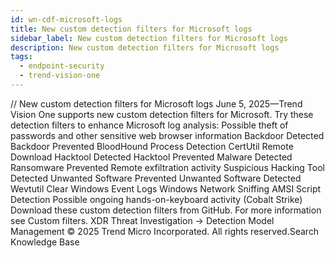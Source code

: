 ```yaml
---
id: wn-cdf-microsoft-logs
title: New custom detection filters for Microsoft logs
sidebar_label: New custom detection filters for Microsoft logs
description: New custom detection filters for Microsoft logs
tags:
  - endpoint-security
  - trend-vision-one
---
```


/*<![CDATA[*/ $('#title').html($('meta[name=map-description]').attr('content')); /*]]>*/ New custom detection filters for Microsoft logs June 5, 2025—Trend Vision One supports new custom detection filters for Microsoft. Try these detection filters to enhance Microsoft log analysis: Possible theft of passwords and other sensitive web browser information Backdoor Detected Backdoor Prevented BloodHound Process Detection CertUtil Remote Download Hacktool Detected Hacktool Prevented Malware Detected Ransomware Prevented Remote exfiltration activity Suspicious Hacking Tool Detected Unwanted Software Prevented Unwanted Software Detected Wevtutil Clear Windows Event Logs Windows Network Sniffing AMSI Script Detection Possible ongoing hands-on-keyboard activity (Cobalt Strike) Download these custom detection filters from GitHub. For more information see Custom filters. XDR Threat Investigation → Detection Model Management © 2025 Trend Micro Incorporated. All rights reserved.Search Knowledge Base